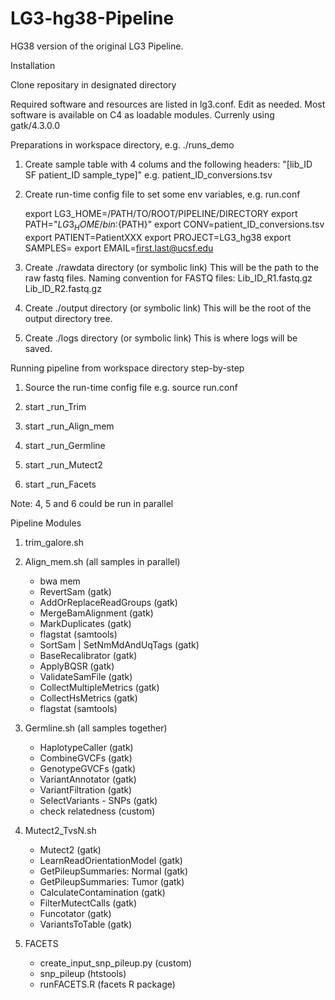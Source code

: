 # LG3-hg38-Pipeline

HG38 version of the original LG3 Pipeline.

Installation

Clone repositary in designated directory

Required software and resources are listed in lg3.conf.
Edit as needed. Most software is available on C4 as loadable modules.
Currenly using gatk/4.3.0.0

Preparations in workspace directory, e.g. ./runs_demo

1. Create sample table with 4 colums and the following headers:
"[lib_ID	SF	patient_ID	sample_type]"
e.g. patient_ID_conversions.tsv

2. Create run-time config file to set some env variables,
e.g. run.conf

	export LG3_HOME=/PATH/TO/ROOT/PIPELINE/DIRECTORY
	export PATH="${LG3_HOME}/bin:${PATH}"
	export CONV=patient_ID_conversions.tsv
	export PATIENT=PatientXXX
	export PROJECT=LG3_hg38
	export SAMPLES=
	export EMAIL=first.last@ucsf.edu

3. Create ./rawdata directory (or symbolic link)
	This will be the path to the raw fastq files.
	Naming convention for FASTQ files:
		Lib_ID_R1.fastq.gz
		Lib_ID_R2.fastq.gz

4. Create ./output directory (or symbolic link) 
	This will be the root of the output directory tree.

5. Create ./logs directory (or symbolic link)
	This is where logs will be saved.


Running pipeline from workspace directory step-by-step

1. Source the run-time config file
	e.g. 
	source run.conf

2. start _run_Trim

3. start _run_Align_mem

4. start _run_Germline

5. start _run_Mutect2

6. start _run_Facets

Note: 4, 5 and 6 could be run in parallel


Pipeline Modules

1. trim_galore.sh

2. Align_mem.sh (all samples in parallel)
	- bwa mem
	- RevertSam (gatk)
	- AddOrReplaceReadGroups (gatk)
	- MergeBamAlignment (gatk)
	- MarkDuplicates (gatk)
	- flagstat (samtools)
	- SortSam | SetNmMdAndUqTags (gatk)
	- BaseRecalibrator (gatk)
	- ApplyBQSR (gatk)
	- ValidateSamFile (gatk)
	- CollectMultipleMetrics (gatk)
	- CollectHsMetrics (gatk)
	- flagstat (samtools)

3. Germline.sh (all samples together)
	- HaplotypeCaller (gatk)
	- CombineGVCFs (gatk)
	- GenotypeGVCFs (gatk)
	- VariantAnnotator (gatk)
	- VariantFiltration (gatk)
	- SelectVariants - SNPs (gatk)
	- check relatedness (custom)

4. Mutect2_TvsN.sh
	- Mutect2 (gatk)
	- LearnReadOrientationModel (gatk)
	- GetPileupSummaries: Normal (gatk)
	- GetPileupSummaries: Tumor (gatk)
	- CalculateContamination (gatk)
	- FilterMutectCalls (gatk)
	- Funcotator (gatk)
	- VariantsToTable (gatk)
	
5. FACETS
	- create_input_snp_pileup.py (custom)
	- snp_pileup (htstools)
	- runFACETS.R (facets R package)
